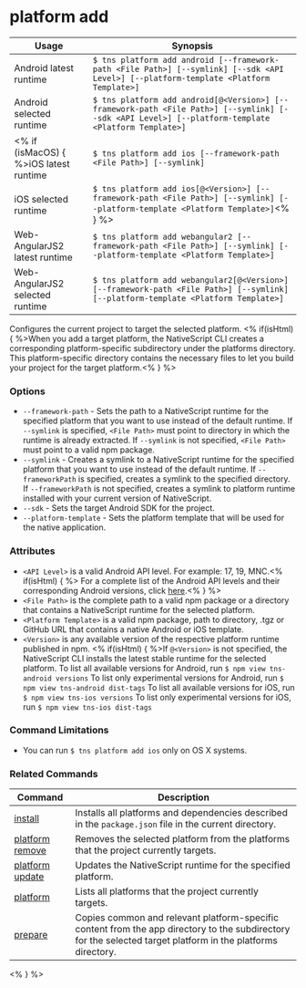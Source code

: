 platform add
==========

Usage | Synopsis
------|-------
Android latest runtime | `$ tns platform add android [--framework-path <File Path>] [--symlink] [--sdk <API Level>] [--platform-template <Platform Template>]`
Android selected runtime | `$ tns platform add android[@<Version>] [--framework-path <File Path>] [--symlink] [--sdk <API Level>] [--platform-template <Platform Template>]`
<% if (isMacOS) { %>iOS latest runtime | `$ tns platform add ios [--framework-path <File Path>] [--symlink]`
iOS selected runtime | `$ tns platform add ios[@<Version>] [--framework-path <File Path>] [--symlink] [--platform-template <Platform Template>]`<% } %>
Web-AngularJS2 latest runtime | `$ tns platform add webangular2 [--framework-path <File Path>] [--symlink] [--platform-template <Platform Template>]`
Web-AngularJS2 selected runtime | `$ tns platform add webangular2[@<Version>] [--framework-path <File Path>] [--symlink] [--platform-template <Platform Template>]`

Configures the current project to target the selected platform. <% if(isHtml) { %>When you add a target platform, the NativeScript CLI creates a corresponding platform-specific subdirectory under the platforms directory. This platform-specific directory contains the necessary files to let you build your project for the target platform.<% } %>

### Options
* `--framework-path` - Sets the path to a NativeScript runtime for the specified platform that you want to use instead of the default runtime. If `--symlink` is specified, `<File Path>` must point to directory in which the runtime is already extracted. If `--symlink` is not specified, `<File Path>` must point to a valid npm package.
* `--symlink` - Creates a symlink to a NativeScript runtime for the specified platform that you want to use instead of the default runtime. If `--frameworkPath` is specified, creates a symlink to the specified directory. If `--frameworkPath` is not specified, creates a symlink to platform runtime installed with your current version of NativeScript.
* `--sdk` - Sets the target Android SDK for the project.
* `--platform-template` - Sets the platform template that will be used for the native application.

### Attributes
* `<API Level>` is a valid Android API level. For example: 17, 19, MNC.<% if(isHtml) { %> For a complete list of the Android API levels and their corresponding Android versions, click [here](http://developer.android.com/guide/topics/manifest/uses-sdk-element.html#platform).<% } %>
* `<File Path>` is the complete path to a valid npm package or a directory that contains a NativeScript runtime for the selected platform.
* `<Platform Template>` is a valid npm package, path to directory, .tgz or GitHub URL that contains a native Android or iOS template.
* `<Version>` is any available version of the respective platform runtime published in npm. <% if(isHtml) { %>If `@<Version>` is not specified, the NativeScript CLI installs the latest stable runtime for the selected platform.
To list all available versions for Android, run `$ npm view tns-android versions`
To list only experimental versions for Android, run `$ npm view tns-android dist-tags`
To list all available versions for iOS, run `$ npm view tns-ios versions`
To list only experimental versions for iOS, run `$ npm view tns-ios dist-tags`

### Command Limitations

* You can run `$ tns platform add ios` only on OS X systems.

### Related Commands

Command | Description
----------|----------
[install](install.html) | Installs all platforms and dependencies described in the `package.json` file in the current directory.
[platform remove](platform-remove.html) | Removes the selected platform from the platforms that the project currently targets.
[platform update](platform-update.html) | Updates the NativeScript runtime for the specified platform.
[platform](platform.html) | Lists all platforms that the project currently targets.
[prepare](prepare.html) | Copies common and relevant platform-specific content from the app directory to the subdirectory for the selected target platform in the platforms directory.
<% } %>